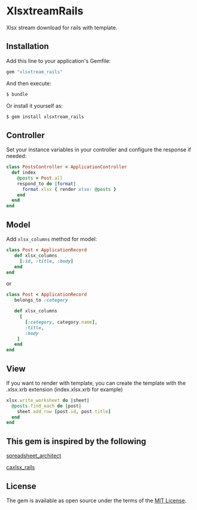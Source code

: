 # XlsxtreamRails
Xlsx stream download for rails with template.

## Installation
Add this line to your application's Gemfile:

```ruby
gem "xlsxtream_rails"
```

And then execute:
```bash
$ bundle
```

Or install it yourself as:
```bash
$ gem install xlsxtream_rails
```

## Controller

Set your instance variables in your controller and configure the response if needed:

```ruby
class PostsController < ApplicationController
  def index
    @posts = Post.all
    respond_to do |format|
      format.xlsx { render xlsx: @posts }
    end
  end
end
```

## Model

Add `xlsx_columns` method for model:

```ruby
class Post < ApplicationRecord
   def xlsx_columns
     [:id, :title, :body]
   end
end
```

or

```ruby
class Post < ApplicationRecord
   belongs_to :category

   def xlsx_columns
     [
       [:category, category.name],
       :title,
       :body
    ]
   end
end
```

## View

If you want to render with template, you can create the template with the .xlsx.xrb extension (index.xlsx.xrb for example)

```ruby
xlsx.write_worksheet do |sheet|
  @posts.find_each do |post|
    sheet.add_row [post.id, post.title]
  end
end
```

## This gem is inspired by the following

[spreadsheet_architect](https://github.com/westonganger/spreadsheet_architect)

[caxlsx_rails](https://github.com/caxlsx/caxlsx_rails)

## License
The gem is available as open source under the terms of the [MIT License](https://opensource.org/licenses/MIT).

